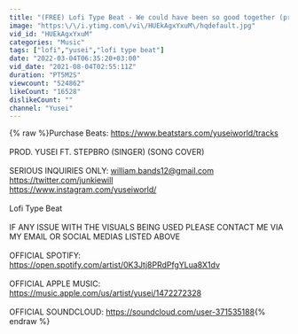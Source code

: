 ```yaml
---
title: "(FREE) Lofi Type Beat - We could have been so good together (prod. yusei)"
image: "https:\/\/i.ytimg.com\/vi\/HUEkAgxYxuM\/hqdefault.jpg"
vid_id: "HUEkAgxYxuM"
categories: "Music"
tags: ["lofi","yusei","lofi type beat"]
date: "2022-03-04T06:35:20+03:00"
vid_date: "2021-08-04T02:55:11Z"
duration: "PT5M2S"
viewcount: "524862"
likeCount: "16528"
dislikeCount: ""
channel: "Yusei"
---
```

{% raw %}Purchase Beats: <a rel="nofollow" target="blank" href="https://www.beatstars.com/yuseiworld/tracks">https://www.beatstars.com/yuseiworld/tracks</a><br /><br />PROD. YUSEI FT. STEPBRO (SINGER) (SONG COVER)<br /><br />SERIOUS INQUIRIES ONLY: william.bands12@gmail.com<br /><a rel="nofollow" target="blank" href="https://twitter.com/junkiewill">https://twitter.com/junkiewill</a><br /><a rel="nofollow" target="blank" href="https://www.instagram.com/yuseiworld/">https://www.instagram.com/yuseiworld/</a><br /><br />Lofi Type Beat<br /><br />IF ANY ISSUE WITH THE VISUALS BEING USED PLEASE CONTACT ME VIA MY EMAIL OR SOCIAL MEDIAS LISTED ABOVE<br /><br />OFFICIAL SPOTIFY: <a rel="nofollow" target="blank" href="https://open.spotify.com/artist/0K3Jtj8PRdPfgYLua8X1dv">https://open.spotify.com/artist/0K3Jtj8PRdPfgYLua8X1dv</a><br /><br />OFFICIAL APPLE MUSIC: <a rel="nofollow" target="blank" href="https://music.apple.com/us/artist/yusei/1472272328">https://music.apple.com/us/artist/yusei/1472272328</a><br /><br />OFFICIAL SOUNDCLOUD: <a rel="nofollow" target="blank" href="https://soundcloud.com/user-371535188">https://soundcloud.com/user-371535188</a>{% endraw %}
